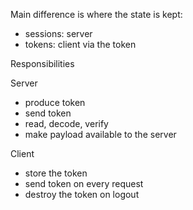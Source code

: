 Main difference is where the state is kept:

- sessions: server
- tokens: client via the token

Responsibilities

Server

- produce token
- send token
- read, decode, verify
- make payload available to the server

Client

- store the token
- send token on every request
- destroy the token on logout

